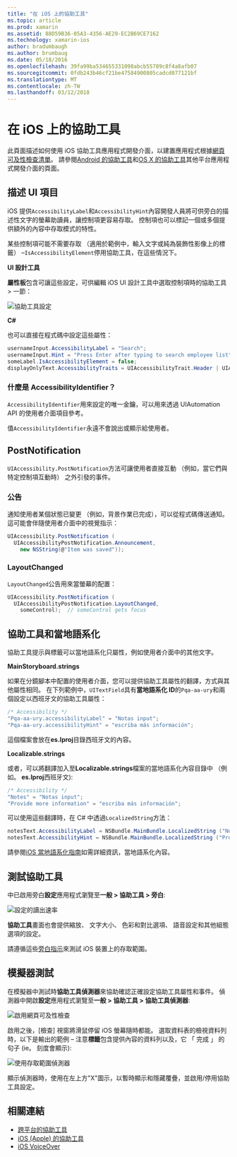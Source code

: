 ```yaml
---
title: "在 iOS 上的協助工具"
ms.topic: article
ms.prod: xamarin
ms.assetid: 88D59B36-05A3-4356-AE29-EC2B69CE7162
ms.technology: xamarin-ios
author: bradumbaugh
ms.author: brumbaug
ms.date: 05/18/2016
ms.openlocfilehash: 39fa99ba534655331098abcb55789c8f4a8afb07
ms.sourcegitcommit: 0fdb243b46cf21be47584900805cadcd077121bf
ms.translationtype: MT
ms.contentlocale: zh-TW
ms.lasthandoff: 03/12/2018
---
```

# <a name="accessibility-on-ios"></a>在 iOS 上的協助工具

此頁面描述如何使用 iOS 協助工具應用程式開發介面，以建置應用程式根據[網頁可及性檢查清單](~/cross-platform/app-fundamentals/accessibility.md)。
請參閱[Android 的協助工具](~/android/app-fundamentals/accessibility.md)和[OS X 的協助工具](~/mac/app-fundamentals/accessibility.md)其他平台應用程式開發介面的頁面。

## <a name="describing-ui-elements"></a>描述 UI 項目

iOS 提供`AccessibilityLabel`和`AccessibilityHint`內容開發人員將可供旁白的描述性文字的螢幕助讀員，讓控制項更容易存取。 控制項也可以標記一個或多個提供額外的內容中存取模式的特性。

某些控制項可能不需要存取 （適用於範例中，輸入文字或純為裝飾性影像上的標籤） –`IsAccessibilityElement`停用協助工具，在這些情況下。

**UI 設計工具**

**屬性板**包含可讓這些設定，可供編輯 iOS UI 設計工具中選取控制項時的協助工具 > 一節：

![](accessibility-images/ios-designer-sml.png "協助工具設定")

**C#**

也可以直接在程式碼中設定這些屬性：

```csharp
usernameInput.AccessibilityLabel = "Search";
usernameInput.Hint = "Press Enter after typing to search employee list";
someLabel.IsAccessibilityElement = false;
displayOnlyText.AccessibilityTraits = UIAccessibilityTrait.Header | UIAccessibilityTrait.Selected;
```

### <a name="what-is-accessibilityidentifier"></a>什麼是 AccessibilityIdentifier？

`AccessibilityIdentifier`用來設定的唯一金鑰，可以用來透過 UIAutomation API 的使用者介面項目參考。

值`AccessibilityIdentifier`永遠不會說出或顯示給使用者。

<a name="postnotification" />

## <a name="postnotification"></a>PostNotification

`UIAccessibility.PostNotification`方法可讓使用者直接互動 （例如，當它們與特定控制項互動時） 之外引發的事件。

### <a name="announcement"></a>公告

通知使用者某個狀態已變更 （例如，背景作業已完成），可以從程式碼傳送通知。 這可能會伴隨使用者介面中的視覺指示：

```csharp
UIAccessibility.PostNotification (
  UIAccessibilityPostNotification.Announcement,
    new NSString(@"Item was saved"));
```

### <a name="layoutchanged"></a>LayoutChanged

`LayoutChanged`公告用來當螢幕的配置：

```csharp
UIAccessibility.PostNotification (
  UIAccessibilityPostNotification.LayoutChanged,
    someControl);  // someControl gets focus
```


## <a name="accessibility-and-localization"></a>協助工具和當地語系化

協助工具提示與標籤可以當地語系化只屬性，例如使用者介面中的其他文字。

**MainStoryboard.strings**

如果在分鏡腳本中配置的使用者介面，您可以提供協助工具屬性的翻譯，方式與其他屬性相同。 在下列範例中，`UITextField`具有**當地語系化 ID**的`Pqa-aa-ury`和兩個設定以西班牙文的協助工具屬性：

```csharp
/* Accessibility */
"Pqa-aa-ury.accessibilityLabel" = "Notas input";
"Pqa-aa-ury.accessibilityHint" = "escriba más información";
```

這個檔案會放在**es.lproj**目錄西班牙文的內容。

**Localizable.strings**

或者，可以將翻譯加入至**Localizable.strings**檔案的當地語系化內容目錄中 （例如。 **es.lproj**西班牙文):

```csharp
/* Accessibility */
"Notes" = "Notas input";
"Provide more information" = "escriba más información";
```

可以使用這些翻譯時，在 C# 中透過`LocalizedString`方法：

```csharp
notesText.AccessibilityLabel = NSBundle.MainBundle.LocalizedString ("Notes", "");
notesText.AccessibilityHint = NSBundle.MainBundle.LocalizedString ("Provide more information", "");
```

請參閱[iOS 當地語系化指南](~/ios/app-fundamentals/localization/index.md)如需詳細資訊，當地語系化內容。

<a name="testing" />

## <a name="testing-accessibility"></a>測試協助工具

中已啟用旁白**設定**應用程式瀏覽至**一般 > 協助工具 > 旁白**:

![](accessibility-images/settings-sml.png "設定的讀出速率")

**協助工具**畫面也會提供縮放、 文字大小、 色彩和對比選項、 語音設定和其他組態選項的設定。

請遵循這些[旁白指示](https://developer.apple.com/library/ios/technotes/TestingAccessibilityOfiOSApps/TestAccessibilityonYourDevicewithVoiceOver/TestAccessibilityonYourDevicewithVoiceOver.html)來測試 iOS 裝置上的存取範圍。


## <a name="simulator-testing"></a>模擬器測試

在模擬器中測試時**協助工具偵測器**來協助確認正確設定協助工具屬性和事件。 偵測器中開啟**設定**應用程式瀏覽至**一般 > 協助工具 > 協助工具偵測器**:

![](accessibility-images/settings-inspector-sml.png "啟用網頁可及性檢查")

啟用之後，[檢查] 視窗將滑鼠停留 iOS 螢幕隨時都能。
選取資料表的檢視資料列時，以下是輸出的範例 – 注意**標籤**包含提供內容的資料列以及，它 「 完成 」 的句子 (ie。 刻度會顯示):

![](accessibility-images/tableview-a11y-sml.png "使用存取範圍偵測器")

顯示偵測器時，使用在左上方"X"圖示，以暫時顯示和隱藏覆疊，並啟用/停用協助工具設定。



## <a name="related-links"></a>相關連結

- [跨平台的協助工具](~/cross-platform/app-fundamentals/accessibility.md)
- [iOS (Apple) 的協助工具](https://developer.apple.com/library/ios/documentation/UserExperience/Conceptual/iPhoneAccessibility/Accessibility_on_iPhone/Accessibility_on_iPhone.html)
- [iOS VoiceOver](http://www.apple.com/accessibility/ios/voiceover/)

